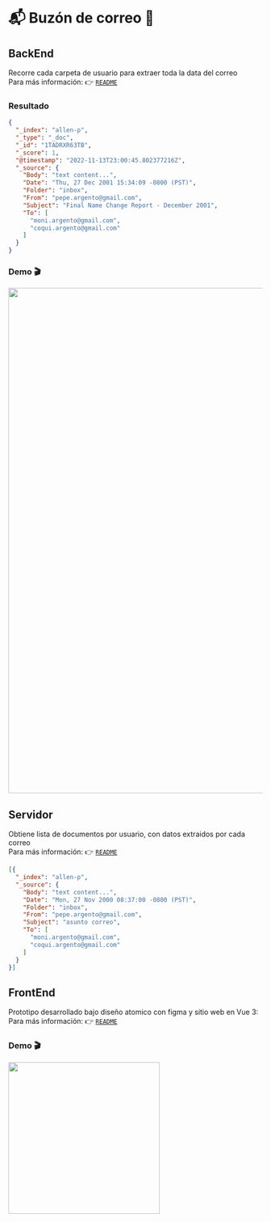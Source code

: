 # 📬 Buzón de correo 📧
## BackEnd
Recorre cada carpeta de usuario para extraer toda la data del correo  
Para más información: 👉 [`README`](back_end/README.md)

### Resultado
```json
{
  "_index": "allen-p",
  "_type": "_doc",
  "_id": "1TADRXR63TB",
  "_score": 1,
  "@timestamp": "2022-11-13T23:00:45.802377216Z",
  "_source": {
    "Body": "text content...",
    "Date": "Thu, 27 Dec 2001 15:34:09 -0800 (PST)",
    "Folder": "inbox",
    "From": "pepe.argento@gmail.com",
    "Subject": "Final Name Change Report - December 2001",
    "To": [
      "moni.argento@gmail.com",
      "coqui.argento@gmail.com"
    ]
  }
}
```
### Demo 🎬
<img width="1000" src="back_end/demo/mailbox.backend.gif"/>

## Servidor
Obtiene lista de documentos por usuario, con datos extraidos por cada correo  
Para más información: 👉 [`README`](server/README.md)
```json
[{
  "_index": "allen-p",
  "_source": {
    "Body": "text content...",
    "Date": "Mon, 27 Nov 2000 08:37:00 -0800 (PST)",
    "Folder": "inbox",
    "From": "pepe.argento@gmail.com",
    "Subject": "asunto correo",
    "To": [
      "moni.argento@gmail.com",
      "coqui.argento@gmail.com"
    ]
  }
}]
```
## FrontEnd
Prototipo desarrollado bajo diseño atomico con figma y sitio web en Vue 3:  
Para más información: 👉 [`README`](front_end/README.md)

### Demo 🎬
<img width="300" src="front_end/demo/demo.mobile.gif"/>
